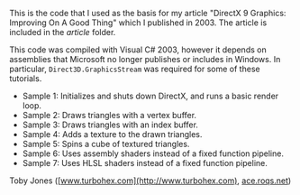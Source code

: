 This is the code that I used as the basis for my article \"DirectX 9 Graphics\:
Improving On A Good Thing\" which I published in 2003. The article is included
in the _article_ folder.

This code was compiled with Visual C# 2003, however it depends on assemblies
that Microsoft no longer publishes or includes in Windows. In particular,
`Direct3D.GraphicsStream` was required for some of these tutorials.

* Sample 1: Initializes and shuts down DirectX, and runs a basic render loop.
* Sample 2: Draws triangles with a vertex buffer.
* Sample 3: Draws triangles with an index buffer.
* Sample 4: Adds a texture to the drawn triangles.
* Sample 5: Spins a cube of textured triangles.
* Sample 6: Uses assembly shaders instead of a fixed function pipeline.
* Sample 7: Uses HLSL shaders instead of a fixed function pipeline.

Toby Jones \([www.turbohex.com](http://www.turbohex.com), [ace.roqs.net](http://ace.roqs.net)\)

